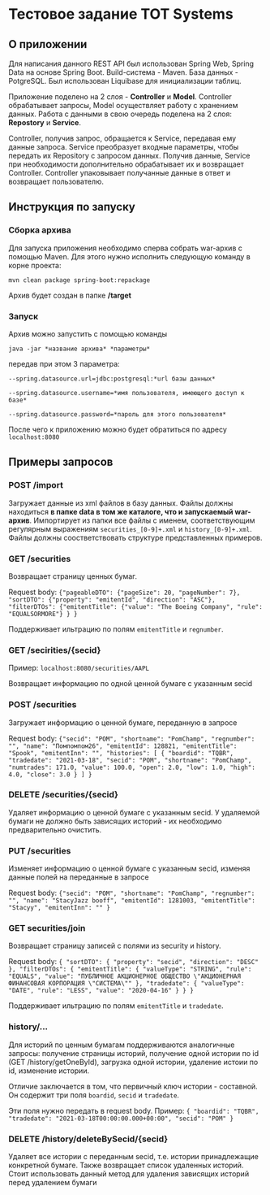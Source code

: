 <h1>Тестовое задание TOT Systems</h1>
<h2>О приложении</h2>
<p>Для написания данного REST API был использован Spring Web, Spring Data на основе Spring Boot. Build-система - Maven. База данных - PotgreSQL. Был использован Liquibase для инициализации таблиц.</p>
<p>Приложение поделено на 2 слоя - <b>Controller</b> и <b>Model</b>. Controller обрабатывает запросы, Model осуществляет работу с хранением данных. Работа с данными в свою очередь поделена на 2 слоя: <b>Repostory</b> и <b>Service</b>.</p>
<p>Controller, получив запрос, обращается к Service, передавая ему данные запроса. Service преобразует входные параметры, чтобы передать их Repository с запросом данных. Получив данные, Service при необходимости дополнительно обрабатывает их и возвращает Controller. Controller упаковывает получанные данные в ответ и возвращает пользователю.</p>

<h2>Инструкция по запуску</h2>
<h3>Сборка архива</h3>
<p>Для запуска приложения необходимо сперва собрать war-архив с помощью Maven. Для этого нужно исполнить следующую команду в корне проекта:</p>
<p><code>mvn clean package spring-boot:repackage</code></p>
<p>Архив будет создан в папке <b>/target</b></p>
<h3>Запуск</h3>
<p>Архив можно запустить с помощью команды</p>
<p><code>java -jar *название архива* *параметры*</code></p>
<p>передав при этом 3 параметра:<p>
<p><code>--spring.datasource.url=jdbc:postgresql:*url базы данных*</code></p>
<p><code>--spring.datasource.username=*имя пользователя, имеющего доступ к базе*</code></p>
<p><code>--spring.datasource.password=*пароль для этого пользователя*</code></p>
<p>После чего к приложению можно будет обратиться по адресу <code>localhost:8080</code></p>

<h2>Примеры запросов</h2>
<h3>POST /import</h3>
<p>Загружает данные из xml файлов в базу данных. Файлы должны находиться <b>в папке data в том же каталоге, что и запускаемый war-архив</b>. Импортирует из папки все файлы с именем, соответствующим регулярным выражениям <code>securities_[0-9]+.xml</code> и <code>history_[0-9]+.xml</code>. Файлы должны соостветствовать структуре представленных примеров.</p>

<h3>GET /securities</h3>
<p>Возвращает страницу ценных бумаг.</p>
<p>Request body: <code>{"pageableDTO": {"pageSize": 20, "pageNumber": 7}, "sortDTO": {"property": "emitentId", "direction": "ASC"}, "filterDTOs": {"emitentTitle": {"value": "The Boeing Company", "rule": "EQUALSORMORE"} } }</code>
<p>Поддерживает ильтрацию по полям <code>emitentTitle</code> и <code>regnumber</code>.</p>

<h3>GET /secirities/{secid}</h3>
<p>Пример: <code>localhost:8080/securities/AAPL</code></p>
<p>Возвращает информацию по одной ценной бумаге с указанным secid</p>

<h3>POST /securities</h3>
<p>Загружает информацию о ценной бумаге, переданную в запросе</p>
<p>Request body: <code>{"secid": "POM", "shortname": "PomChamp", "regnumber": "", "name": "Помпомпом26", "emitentId": 128821, "emitentTitle": "Spook", "emitentInn": "", "histories": [ { "boardid": "TQBR", "tradedate": "2021-03-18", "secid": "POM", "shortname": "PomChamp", "numtrades": 171.0, "value": 100.0, "open": 2.0, "low": 1.0, "high": 4.0, "close": 3.0 } ] }</code></p>

<h3>DELETE /securities/{secid}</h3>
<p>Удаляет информацию о ценной бумаге с указанным secid. У удаляемой бумаги не должно быть зависящих историй - их необходимо предварительно очистить.</p>

<h3>PUT /securities</h3>
<p>Изменяет информацию о ценной бумаге с указанным secid, изменяя данные полей на переданные в запросе</p>
<p>Request body: <code>{"secid": "POM", "shortname": "PomChamp", "regnumber": "", "name": "StacyJazz booff", "emitentId": 1281003, "emitentTitle": "Stacyy", "emitentInn": "" }</code></p>

<h3>GET securities/join</h3>
<p>Возвращает страницу записей с полями из security и history.</p>
<p>Request body: <code>{ "sortDTO": { "property": "secid", "direction": "DESC" }, "filterDTOs": { "emitentTitle": { "valueType": "STRING", "rule": "EQUALS", "value": "ПУБЛИЧНОЕ АКЦИОНЕРНОЕ ОБЩЕСТВО \"АКЦИОНЕРНАЯ ФИНАНСОВАЯ КОРПОРАЦИЯ \"СИСТЕМА\"" }, "tradedate": { "valueType": "DATE", "rule": "LESS", "value": "2020-04-16" } } }</code></p>
<p>Поддерживает ильтрацию по полям <code>emitentTitle</code> и <code>tradedate</code>.</p>

<h3>history/...</h3>
<p>Для историй по ценным бумагам поддерживаются аналогичные запросы: получение страницы историй, получение одной истории по id (GET /history/getOneById), загрузка одной истории, удаление истоии по id, изменение истории.</p>
<p>Отличие заключается в том, что первичный ключ истории - составной. Он содержит три поля <code>boardid</code>, <code>secid</code> и <code>tradedate</code>.</p>
<p>Эти поля нужно передать в request body. Пример: <code>{ "boardid": "TQBR", "tradedate": "2021-03-18T00:00:00.000+00:00", "secid": "POM" }</code></p>

<h3>DELETE /history/deleteBySecid/{secid}</h3>
<p>Удаляет все истории с переданным secid, т.е. истории принадлежащие конкретной бумаге. Также возвращает список удаленных историй. Стоит использовать данный метод для удаления зависящих историй перед удалением бумаги</p>
